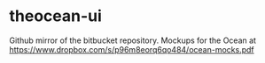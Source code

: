 theocean-ui
===========

Github mirror of the bitbucket repository. Mockups for the Ocean at https://www.dropbox.com/s/p96m8eorq6qo484/ocean-mocks.pdf
